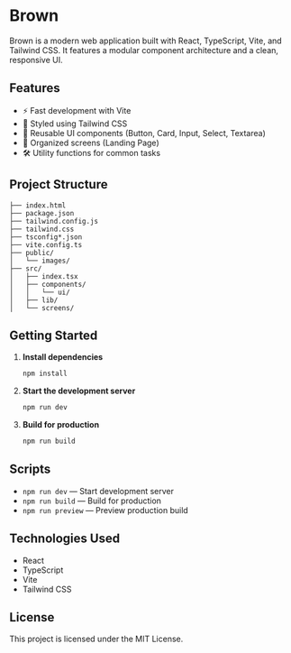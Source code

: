 # Brown

Brown is a modern web application built with React, TypeScript, Vite, and Tailwind CSS. It features a modular component architecture and a clean, responsive UI.

## Features

- ⚡ Fast development with Vite
- 🎨 Styled using Tailwind CSS
- 🧩 Reusable UI components (Button, Card, Input, Select, Textarea)
- 📄 Organized screens (Landing Page)
- 🛠 Utility functions for common tasks

## Project Structure

```
├── index.html
├── package.json
├── tailwind.config.js
├── tailwind.css
├── tsconfig*.json
├── vite.config.ts
├── public/
│   └── images/
├── src/
│   ├── index.tsx
│   ├── components/
│   │   └── ui/
│   ├── lib/
│   └── screens/
```

## Getting Started

1. **Install dependencies**
   ```powershell
   npm install
   ```
2. **Start the development server**
   ```powershell
   npm run dev
   ```
3. **Build for production**
   ```powershell
   npm run build
   ```

## Scripts

- `npm run dev` — Start development server
- `npm run build` — Build for production
- `npm run preview` — Preview production build

## Technologies Used

- React
- TypeScript
- Vite
- Tailwind CSS

## License

This project is licensed under the MIT License.
